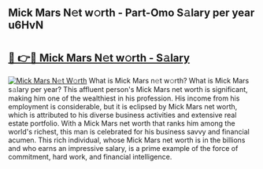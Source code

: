 ## Mick Mars N𝚎t w𝚘rth - Part-Omo S𝚊lary per year u6HvN

# <h2><a href="http://gc01ykr.nevu.top/?p=Mick+Mars">🔗 👉🔴 Mick Mars N𝚎t w𝚘rth - S𝚊lary</a></h2>

[![Mick Mars N𝚎t W𝚘rth](https://i.imgur.com/Oavwk0R.jpeg)](http://gc01ykr.nevu.top/?p=Mick+Mars)
What is Mick Mars n𝚎t w𝚘rth? What is Mick Mars s𝚊lary per year?
This affluent person's Mick Mars net worth is significant, making him one of the wealthiest in his profession. His income from his employment is considerable, but it is eclipsed by Mick Mars net worth, which is attributed to his diverse business activities and extensive real estate portfolio. With a Mick Mars net worth that ranks him among the world's richest, this man is celebrated for his business savvy and financial acumen. This rich individual, whose Mick Mars net worth is in the billions and who earns an impressive salary, is a prime example of the force of commitment, hard work, and financial intelligence.
